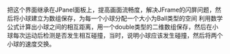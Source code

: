 # 
把这个界面继承在JPanel面板上，提高画面流畅度，解决JFrame的闪屏问题，然后将小球建立为数组保存，为每一个小球分配一个大小为Ball类型的空间
利用数学公式计算出小球之间的相互距离，用一个double类型的二维数组保存，然后在小球每次运动后检测是否发生相互碰撞，当时，说明小球应该发生碰撞，然后将两个小球的速度交换。
